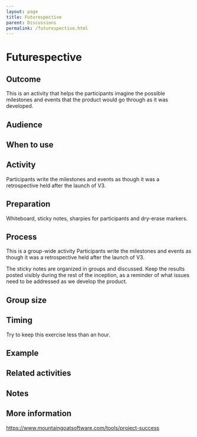 ```yaml
---
layout: page
title: Futurespective
parent: Discussions
permalink: /futurespective.html
---
```


# Futurespective

## Outcome
This is an activity that helps the participants imagine the possible milestones and events that the product would go through as it was developed.

## Audience

## When to use

## Activity
Participants write the milestones and events as though it was a retrospective held after the launch of V3.

## Preparation
Whiteboard, sticky notes, sharpies for participants and dry-erase markers.

## Process
This is a group-wide activity
Participants write the milestones and events as though it was a retrospective held after the launch of V3.

The sticky notes are organized in groups and discussed.
Keep the results posted visibly during the rest of the inception, as a reminder of what issues need to be addressed as we develop the product.

## Group size

## Timing

Try to keep this exercise less than an hour.

## Example

## Related activities

## Notes

## More information
https://www.mountaingoatsoftware.com/tools/project-success

